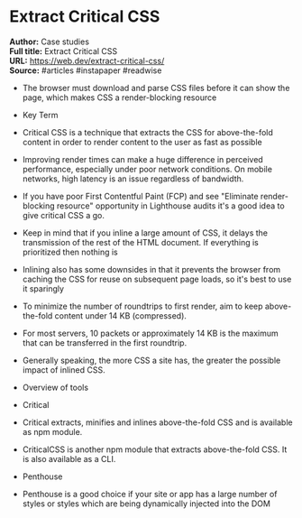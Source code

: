 # Extract Critical CSS

**Author:** Case studies  
**Full title:** Extract Critical CSS  
**URL:** https://web.dev/extract-critical-css/  
**Source:** #articles #instapaper #readwise

- The browser must download and parse CSS files before it can show the page, which makes CSS a render-blocking resource 
   
- Key Term 
   
- Critical CSS is a technique that extracts the CSS for above-the-fold content in order to render content to the user as fast as possible 
   
- Improving render times can make a huge difference in perceived performance, especially under poor network conditions. On mobile networks, high latency is an issue regardless of bandwidth. 
   
- If you have poor First Contentful Paint (FCP) and see "Eliminate render-blocking resource" opportunity in Lighthouse audits it's a good idea to give critical CSS a go. 
   
- Keep in mind that if you inline a large amount of CSS, it delays the transmission of the rest of the HTML document. If everything is prioritized then nothing is 
   
- Inlining also has some downsides in that it prevents the browser from caching the CSS for reuse on subsequent page loads, so it's best to use it sparingly 
   
- To minimize the number of roundtrips to first render, aim to keep above-the-fold content under 14 KB (compressed). 
   
- For most servers, 10 packets or approximately 14 KB is the maximum that can be transferred in the first roundtrip. 
   
- Generally speaking, the more CSS a site has, the greater the possible impact of inlined CSS. 
   
- Overview of tools 
   
- Critical 
   
- Critical extracts, minifies and inlines above-the-fold CSS and is available as npm module. 
   
- CriticalCSS is another npm module that extracts above-the-fold CSS. It is also available as a CLI. 
   
- Penthouse 
   
- Penthouse is a good choice if your site or app has a large number of styles or styles which are being dynamically injected into the DOM 
   
